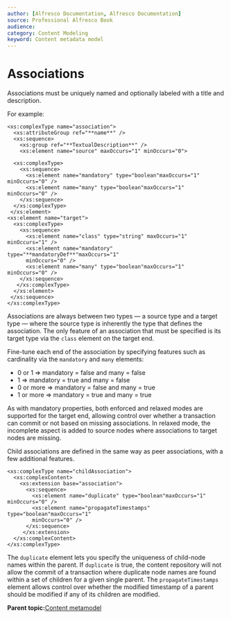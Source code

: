 ```yaml
---
author: [Alfresco Documentation, Alfresco Documentation]
source: Professional Alfresco Book
audience: 
category: Content Modeling
keyword: Content metadata model
---
```


# Associations

Associations must be uniquely named and optionally labeled with a title and description.

For example:

```
<xs:complexType name="association">
  <xs:attributeGroup ref="**name**" />
  <xs:sequence>
    <xs:group ref="**TextualDescription**" />
    <xs:element name="source" maxOccurs="1" minOccurs="0">
 
  <xs:complexType>
    <xs:sequence>
      <xs:element name="mandatory" type="boolean"maxOccurs="1" minOccurs="0" />
      <xs:element name="many" type="boolean"maxOccurs="1" minOccurs="0" />
    </xs:sequence>
  </xs:complexType>
 </xs:element>
<xs:element name="target">
  <xs:complexType>
    <xs:sequence>
      <xs:element name="class" type="string" maxOccurs="1" minOccurs="1" />
      <xs:element name="mandatory" type="**mandatoryDef**"maxOccurs="1"
      minOccurs="0" />
      <xs:element name="many" type="boolean"maxOccurs="1" minOccurs="0" />
    </xs:sequence>
   </xs:complexType>
  </xs:element>
 </xs:sequence>
</xs:complexType>
```

Associations are always between two types — a source type and a target type — where the source type is inherently the type that defines the association. The only feature of an association that must be specified is its target type via the `class` element on the target end.

Fine-tune each end of the association by specifying features such as cardinality via the `mandatory` and `many` elements:

-   0 or 1 =\> mandatory = false and many = false
-   1 =\> mandatory = true and many = false
-   0 or more =\> mandatory = false and many = true
-   1 or more =\> mandatory = true and many = true

As with mandatory properties, both enforced and relaxed modes are supported for the target end, allowing control over whether a transaction can commit or not based on missing associations. In relaxed mode, the incomplete aspect is added to source nodes where associations to target nodes are missing.

Child associations are defined in the same way as peer associations, with a few additional features.

```
<xs:complexType name="childAssociation">
  <xs:complexContent>
    <xs:extension base="association">
      <xs:sequence>
        <xs:element name="duplicate" type="boolean"maxOccurs="1" minOccurs="0" />
        <xs:element name="propagateTimestamps" type="boolean"maxOccurs="1"
        minOccurs="0" />
      </xs:sequence>
     </xs:extension>
  </xs:complexContent>
</xs:complexType>
```

The `duplicate` element lets you specify the uniqueness of child-node names within the parent. If `duplicate` is true, the content repository will not allow the commit of a transaction where duplicate node names are found within a set of children for a given single parent. The `propagateTimestamps` element allows control over whether the modified timestamp of a parent should be modified if any of its children are modified.

**Parent topic:**[Content metamodel](../concepts/metadata-model-define.md)

